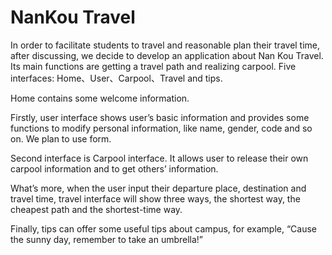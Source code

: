 # NanKou Travel
In order to facilitate students to travel and reasonable plan their travel time, after discussing, we decide to develop an application about Nan Kou Travel. Its main functions are getting a travel path and realizing carpool.
Five interfaces: Home、User、Carpool、Travel and tips.

Home contains some welcome information.

Firstly, user interface shows user’s basic information and provides some functions to modify personal information, like name, gender, code and so on. We plan to use form.

Second interface is Carpool interface. It allows user to release their own carpool information and to get others’ information.

What’s more, when the user input their departure place, destination and travel time, travel interface will show three ways, the shortest way, the cheapest path and the shortest-time way.

Finally, tips can offer some useful tips about campus, for example, “Cause the sunny day, remember to take an umbrella!”
